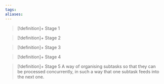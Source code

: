 ```yaml
---
tags:
aliases:
---
```


> [!definition]+ Stage 1
>

> [!definition]+ Stage 2
>

> [!definition]+ Stage 3
>

> [!definition]+ Stage 4
>

> [!definition]+ Stage 5
> A way of organising subtasks so that they can be processed concurrently, in such a way that one subtask feeds into the next one.



